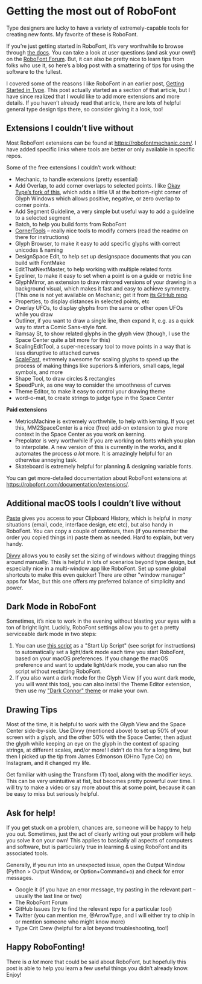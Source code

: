 # Getting the most out of RoboFont

Type designers are lucky to have a variety of extremely-capable tools for creating new fonts. My favorite of these is RoboFont.

If you’re just getting started in RoboFont, it’s very worthwhile to browse through [the docs](https://robofont.com/documentation/). You can take a look at user questions (and ask your own!) on the [RoboFont Forum](https://forum.robofont.com/). But, it can also be pretty nice to learn tips from folks who use it, so here’s a blog post with a smattering of tips for using the software to the fullest.

I covered some of the reasons I like RoboFont in an earlier post, [Getting Started in Type](../2020-05-01--getting-started-in-type). This post actually started as a section of that article, but I have since realized that I would like to add more extensions and more details. If you haven’t already read that article, there are lots of helpful general type design tips there, so consider giving it a look, too!

## Extensions I couldn’t live without

Most RoboFont extensions can be found at https://robofontmechanic.com/. I have added specific links where tools are better or only available in specific repos.

Some of the free extensions I couldn’t work without:
- Mechanic, to handle extensions (pretty essential)
- Add Overlap, to add corner overlaps to selected points. I like [Okay Type’s fork of this](https://github.com/okay-type/AddOverlap), which adds a little UI at the bottom-right corner of Glyph Windows which allows positive, negative, or zero overlap to corner points.
- Add Segment Guideline, a very simple but useful way to add a guideline to a selected segment
- Batch, to help you build fonts from RoboFont
- [CornerTools](https://github.com/roboDocs/CornerTools) – really nice tools to modify corners (read the readme on there for instructions)
- Glyph Browser, to make it easy to add specific glyphs with correct unicodes & naming
- DesignSpace Edit, to help set up designspace documents that you can build with FontMake
- EditThatNextMaster, to help working with multiple related fonts
- Eyeliner, to make it easy to set when a point is on a guide or metric line
- GlyphMirror, an extension to draw mirrored versions of your drawing in a background visual, which makes it fast and easy to achieve symmetry. (This one is not yet available on Mechanic; get it from [its GitHub repo](https://github.com/RafalBuchner/glyphMirror)
- Properties, to display distances in selected points, etc
- Overlay UFOs, to display glyphs from the same or other open UFOs while you draw
- Outliner, if you want to draw a single line, then expand it, e.g. as a quick way to start a Comic Sans-style font.
- Ramsay St, to show related glyphs in the glyph view (though, I use the Space Center quite a bit more for this)
- ScalingEditTool, a super-necessary tool to move points in a way that is less disruptive to attached curves
- [ScaleFast](https://github.com/roboDocs/ScaleFast), extremely awesome for scaling glyphs to speed up the process of making things like superiors & inferiors, small caps, legal symbols, and more
- Shape Tool, to draw circles & rectangles
- SpeedPunk, as one way to consider the smoothness of curves
- Theme Editor, to make it easy to control your drawing theme
- word-o-mat, to create strings to judge type in the Space Center

**Paid extensions**

- MetricsMachine is extremely worthwhile, to help with kerning. If you get this, MM2SpaceCenter is a nice (free) add-on extension to give more context in the Space Center as you work on kerning.
- Prepolator is very worthwhile if you are working on fonts which you plan to interpolate. A new version of this is currently in the works, and it automates the process *a lot* more. It is amazingly helpful for an otherwise annoying task.
- Skateboard is extremely helpful for planning & designing variable fonts.

You can get more-detailed documentation about RoboFont extensions at https://robofont.com/documentation/extensions/.

## Additional macOS tools I couldn’t live without

[Paste](https://pasteapp.io/) gives you access to your Clipboard History, which is helpful in *many* situations (email, code, interface design, etc etc), but also handy in RoboFont. You can copy a couple of contours, then (if you remember the order you copied things in) paste them as needed. Hard to explain, but very handy.

[Divvy](https://mizage.com/divvy/) allows you to easily set the sizing of windows without dragging things around manually. This is helpful in lots of scenarios beyond type design, but especially nice in a multi-window app like RoboFont. Set up some global shortcuts to make this even quicker! There are other "window manager" apps for Mac, but this one offers my preferred balance of simplicity and power.

## Dark Mode in RoboFont

Sometimes, it’s nice to work in the evening without blasting your eyes with a ton of bright light. Luckily, RoboFont settings allow you to get a pretty serviceable dark mode in two steps:

1. You can use [this script](https://gist.github.com/arrowtype/268bb9db71231ca4fc39143760e94947) as a "Start Up Script" (see script for instructions) to automatically set a light/dark mode each time you start RoboFont, based on your macOS preferences. If you change the macOS preference and want to update light/dark mode, you can also run the script without restarting RoboFont.
2. If you also want a dark mode for the Glyph View (if you want dark mode, you will want this too), you can also install the Theme Editor extension, then use my ["Dark Connor" theme](https://gist.github.com/arrowtype/f450d2c7cfbcea61ab7ad6c43af14932) or make your own.

## Drawing Tips

Most of the time, it is helpful to work with the Glyph View and the Space Center side-by-side. Use Divvy (mentioned above) to set up 50% of your screen with a glyph, and the other 50% with the Space Center, then adjust the glyph while keeping an eye on the glyph in the context of spacing strings, at different scales, and/or more! I didn’t do this for a long time, but then I picked up the tip from James Edmonson (OHno Type Co) on Instagram, and it changed my life.

Get familiar with using the Transform (T) tool, along with the modifier keys. This can be very unintuitive at fist, but becomes pretty powerful over time. I will try to make a video or say more about this at some point, because it can be easy to miss but seriously helpful.

## Ask for help!

If you get stuck on a problem, chances are, someone will be happy to help you out. Sometimes, just the act of clearly writing out your problem will help you solve it on your own! This applies to basically all aspects of computers and software, but is particularly true in learning & using RoboFont and its associated tools.

Generally, if you run into an unexpected issue, open the Output Window (Python > Output Window, or Option+Command+o) and check for error messages.

- Google it (if you have an error message, try pasting in the relevant part – usually the last line or two)
- The RoboFont Forum
- GitHub Issues (try to find the relevant repo for a particular tool)
- Twitter (you can mention me, @ArrowType, and I will either try to chip in or mention someone who might know more)
- Type Crit Crew (helpful for a lot beyond troubleshooting, too!)

## Happy RoboFonting!

There is *a lot* more that could be said about RoboFont, but hopefully this post is able to help you learn a few useful things you didn’t already know. Enjoy!
